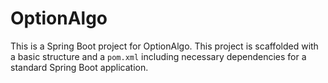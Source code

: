 # OptionAlgo

This is a Spring Boot project for OptionAlgo. This project is scaffolded with a basic structure and a `pom.xml` including necessary dependencies for a standard Spring Boot application.
